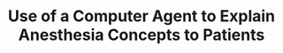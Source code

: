 ---
name: "Use Of A Computer Agent To Explain Anesthesia"
title: "Use of a Computer Agent to Explain Anesthesia Concepts to Patients"
journal: "journal name" 
project: ["Pre-Surgery Counseling by Relational Agent"]
event: "Annual Meeting of the American Society of Anesthesiologists"
authors:
- name: "Ehrenfeld, J."
- name: "Sandberg, W."
- name: "Warren, L."
- name: "Kwo, J."
- name: "Bickmore, T."
year: 2010
resources:
- name: "asa10"
  src: "asa10.pdf"
external_url: null
draft: false 
headless: true
---